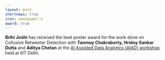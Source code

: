 ```yaml
---
layout: post
shortnews: true
icon: newspaper-o
award: true
---
```

<b>Brihi Joshi</b> has received the best poster award for the work done on Collusive Retweeter Detection with <b>Tanmoy Chakraborty, Hridoy Sankar Dutta</b> and <b>Aditya Chetan</b> at the <a href="http://aida.iiitd.edu.in/">AI Assisted Data Analytics (AIAD) workshop</a>  held at IIIT Delhi.